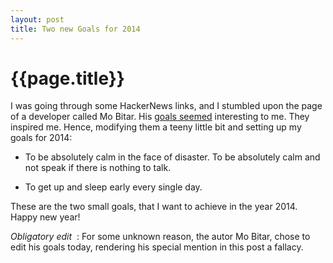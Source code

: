 ```yaml
---
layout: post
title: Two new Goals for 2014
--- 
```




 {{page.title}}
======================================================




<p>I was going through some HackerNews links, and I stumbled upon the page of a developer called Mo Bitar. His <a href="http://bitar.io/about/">goals seemed</a> interesting to me. They inspired me. Hence, modifying them a teeny little bit and setting up my goals for 2014:</p>

<ul><li><p>To be absolutely calm in the face of disaster. To be absolutely calm and not speak if there is nothing to talk.</p></li>
<li><p>To get up and sleep early every single day.</p></li>
</ul><p>These are the two small goals, that I want to achieve in the year 2014. Happy new year!</p>

<p><i> Obligatory edit </i>&#160;: For some unknown reason, the autor Mo Bitar, chose to edit his goals today, rendering his special mention in this post a fallacy.</p>